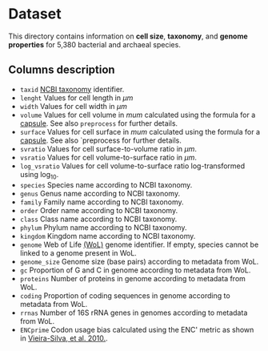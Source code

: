 # Dataset

This directory contains information on **cell size**, **taxonomy**, and **genome properties** for 5,380 bacterial and archaeal species.

## Columns description
* `taxid`	[NCBI taxonomy](https://www.ncbi.nlm.nih.gov/Taxonomy/Browser/wwwtax.cgi) identifier.
* `lenght`	Values for cell length in $\mu m$
* `width`	Values for cell width in $\mu m$
* `volume`	Values for cell volume in $mu m$ calculated using the formula for a [capsule](https://en.wikipedia.org/wiki/Capsule_(geometry)). See also `preprocess` for further details.
* `surface`	Values for cell surface in $mu m$ calculated using the formula for a [capsule](https://en.wikipedia.org/wiki/Capsule_(geometry)). See also `preprocess for further details.
* `svratio`	Values for cell surface-to-volume ratio in $\mu m$.
* `vsratio`	Values for cell volume-to-surface ratio in $\mu m$.
* `log_vsratio`	Values for cell volume-to-surface ratio log-transformed using log$_{10}$.
* `species`	Species name according to NCBI taxonomy.
* `genus`	Genus name according to NCBI taxonomy.
* `family`	Family name according to NCBI taxonomy.
* `order`	Order name according to NCBI taxonomy.
* `class`	Class name according to NCBI taxonomy.
* `phylum`	Phylum name according to NCBI taxonomy.
* `kingdom`	Kingdom name according to NCBI taxonomy.
* `genome`	Web of Life [(WoL)](https://biocore.github.io/wol/data/genomes/) genome identifier. If empty, species cannot be linked to a genome present in WoL.
* `genome_size`	Genome size (base pairs) according to metadata from WoL.
* `gc`	Proportion of G and C in genome according to metadata from WoL.
* `proteins`	Number of proteins in genome according to metadata from WoL.
* `coding`	Proportion of coding sequences in genome according to metadata from WoL.
* `rrnas`	Number of 16S rRNA genes in genomes according to metadata from WoL.
* `ENCprime`	Codon usage bias calculated using the ENC\' metric as shown in [Vieira-Silva, et al. 2010.](https://journals.plos.org/plosgenetics/article?id=10.1371/journal.pgen.1000808).
